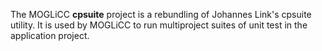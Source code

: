 The MOGLiCC **cpsuite** project is a rebundling of Johannes Link's cpsuite utility. It is used by MOGLiCC to run multiproject suites of unit test in the application project.  